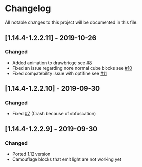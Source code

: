 # Changelog
All notable changes to this project will be documented in this file.

## [1.14.4-1.2.2.11] - 2019-10-26
### Changed
- Added animation to drawbridge see [#8](https://github.com/MC-U-Team/Draw-Bridge/issues/8)
- Fixed an issue regarding none normal cube blocks see [#10](https://github.com/MC-U-Team/Draw-Bridge/issues/10)
- Fixed compatebility issue with optifine see [#11](https://github.com/MC-U-Team/Draw-Bridge/issues/11)

## [1.14.4-1.2.2.10] - 2019-09-30
### Changed
- Fixed [#7](https://github.com/MC-U-Team/Draw-Bridge/issues/7) (Crash because of obfuscation)

## [1.14.4-1.2.2.9] - 2019-09-30
### Changed
- Ported 1.12 version
- Camouflage blocks that emit light are not working yet
